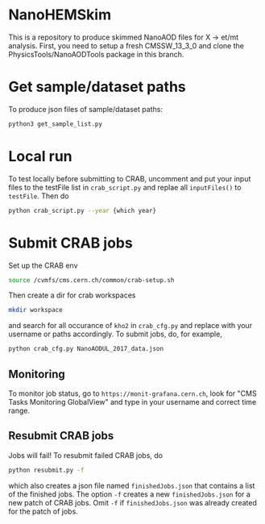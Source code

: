 # NanoHEMSkim
This is a repository to produce skimmed NanoAOD files for X -> et/mt analysis. First, you need to setup a fresh CMSSW_13_3_0 and clone the PhysicsTools/NanoAODTools package in this branch. 

# Get sample/dataset paths
To produce json files of sample/dataset paths:
```bash
python3 get_sample_list.py
```
# Local run
To test locally before submitting to CRAB, uncomment and put your input files to the testFile list in ```crab_script.py``` and replae all ```inputFiles()``` to ```testFile```. Then do
```bash
python crab_script.py --year {which year}
```
# Submit CRAB jobs
Set up the CRAB env
```bash
source /cvmfs/cms.cern.ch/common/crab-setup.sh
```
Then create a dir for crab workspaces
```bash
mkdir workspace
```
and search for all occurance of ```kho2``` in ```crab_cfg.py``` and replace with your username or paths accordingly. To submit jobs, do, for example,
```bash
python crab_cfg.py NanoAODUL_2017_data.json 
```
## Monitoring
To monitor job status, go to ```https://monit-grafana.cern.ch```, look for "CMS Tasks Monitoring GlobalView" and type in your username and correct time range.

## Resubmit CRAB jobs
Jobs will fail! To resubmit failed CRAB jobs, do
```bash
python resubmit.py -f
```
which also creates a json file named ```finishedJobs.json``` that contains a list of the finished jobs. The option ```-f``` creates a new ```finishedJobs.json``` for a new patch of CRAB jobs. Omit ```-f``` if ```finishedJobs.json``` was already created for the patch of jobs.
